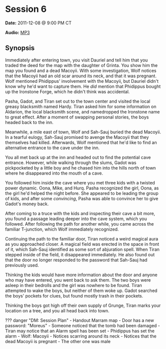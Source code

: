 # Session 6

**Date:** 2011-12-08 @ 9:00 PM CT

**Audio:** [MP3](https://drive.google.com/file/d/1WmAc7SUaBO_6RF_pktnNY4jqVhgjNVlq/view?usp=sharing)

## Synopsis

Immediately after entering town, you visit Dauriel and tell him that you traded the deed for the map with the daughter of Grinta. You show him the map you found and a dead Macoyii. With some investigation, Wolf notices that the Macoyii had an old scar around its neck, and that it was pregnant. Wolf mentioned Phidippus' involvement with the Macoyii, but Dauriel didn't know why he'd want to capture them. He *did* mention that Phidippus bought up the Ironstone Forge, which he didn't think was accidental.

Pasha, Gadot, and Tiran set out to the town center and visited the local greasy blacksmith named Hardy. Tiran asked him for some information on Aldarion, the local blacksmith scene, and namedropped the Ironstone name to great effect. After a moment of swapping personal stories, the boys headed back to the inn.

Meanwhile, a mile east of town, Wolf and Sah-Sauj buried the dead Macoyii. In a tearful eulogy, Sah-Sauj promised to avenge the Macoyii that they themselves had killed. Afterwards, Wolf mentioned that he'd like to find an alternative entrance to the cave under the inn.

You all met back up at the inn and headed out to find the potential cave entrance. However, while walking through the slums, Gadot was pickpocketed by a little boy and he chased him into the hills north of town where he disappeared into the mouth of a cave.

You followed him inside the cave where you met three kids with a twisted power dynamic. Oona, Mike, and Hurq. Pasha recognized the girl, Oona, as the girl he'd helped the night before. She appeared to be leading the group of kids, and after some *convincing*, Pasha was able to convince her to give Gadot's money back.

After coming to a truce with the kids and inspecting their cave a bit more, you found a passage leading deeper into the cave system, which you followed. After following the path for another while, you came across the familiar T-junction, which Wolf immediately recognized.

Continuing the path to the familiar door, Tiran noticed a weird magical aura as you approached closer. A magical field was erected in the space in front of it, which Sah-Sauj identified as some sort of abjuration spell. When Tiran stepped inside of the field, it disappeared immediately. He also found out that the door no longer responded to the password that Sah-Sauj had previously used.

Thinking the kids would have more information about the door and anyone who may have entered, you went back to ask them. The two boys were asleep in their bedrolls and the girl was nowhere to be found. Tiran attempted to wake the boys, but neither of them woke up. Gadot searched the boys' pockets for clues, but found mostly trash in their pockets.

Thinking the boys got high off their own supply of Grunge, Tiran marks your location on a tree, and you all head back into town.

??? danger "DM: Session Plan"
    - Handout Marram map
    - Door has a new password: "Moreus"
      - Someone noticed that the tomb had been damaged
      - Tiran may notice that an Alarm spell has been set
      - Phidippus has set the alarm
    - Wolf: Macoyii
      - Notices scarring around its neck
      - Notices that the dead Macoyii is pregnant
      - The other one was male
